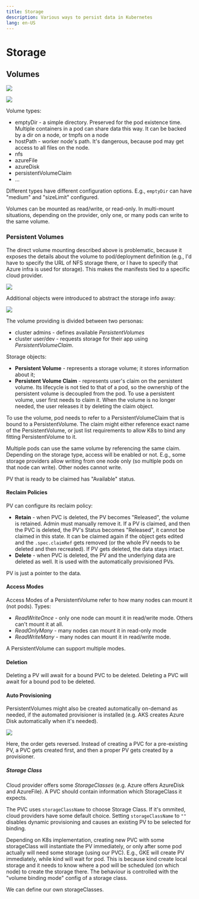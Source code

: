 ```yaml
---
title: Storage
description: Various ways to persist data in Kubernetes
lang: en-US
---
```


# Storage

## Volumes

![](https://i.imgur.com/nPKhzLL.png)

![](https://i.imgur.com/qMFmqlN.png)

Volume types:

- emptyDir - a simple directory. Preserved for the pod existence time. Multiple
  containers in a pod can share data this way. It can be backed by a dir on a
  node, or tmpfs on a node
- hostPath - worker node's path. It's dangerous, because pod may get access to
  all files on the node.
- nfs
- azureFile
- azureDisk
- persistentVolumeClaim
- ...

Different types have different configuration options. E.g., `emptyDir` can have
"medium" and "sizeLimit" configured.

Volumes can be mounted as read/write, or read-only. In multi-mount situations,
depending on the provider, only one, or many pods can write to the same volume.

### Persistent Volumes

The direct volume mounting described above is problematic, because it exposes
the details about the volume to pod/deployment definition (e.g., I'd have to
specify the URL of NFS storage there, or I have to specify that Azure infra is
used for storage). This makes the manifests tied to a specific cloud provider.

![](https://i.imgur.com/tH4mCzX.png)

Additional objects were introduced to abstract the storage info away:

![](https://i.imgur.com/vN89M9j.png)

The volume providing is divided between two personas:

- cluster admins - defines available *PersistentVolumes*
- cluster user/dev - requests storage for their app using
  *PersistentVolumeClaim*.

Storage objects:

- **Persistent Volume** - represents a storage volume; it stores information
  about it;
- **Persistent Volume Claim** - represents user's claim on the persistent
  volume. Its lifecycle is not tied to that of a pod, so the ownership of the
  persistent volume is decoupled from the pod. To use a persistent volume, user
  first needs to claim it. When the volume is no longer needed, the user
  releases it by deleting the claim object.

To use the volume, pod needs to refer to a PersistentVolumeClaim that is bound
to a PersistentVolume. The claim might either reference exact name of the
PersistentVolume, or just list requirements to allow K8s to bind any fitting
PersistentVolume to it.

Multiple pods can use the same volume by referencing the same claim. Depending
on the storage type, access will be enabled or not. E.g., some storage providers
allow writing from one node only (so multiple pods on that node can write). Other
nodes cannot write.

PV that is ready to be claimed has "Available" status.

#### Reclaim Policies

PV can configure its reclaim policy:

- **Retain** - when PVC is deleted, the PV becomes "Released", the volume is
  retained. Admin must manually remove it. If a PV is claimed, and then the PVC
  is deleted, the PV's Status becomes "Released", it cannot be claimed in this
  state. It can be claimed again if the object gets edited and the
  `.spec.claimRef` gets removed (or the whole PV needs to be deleted and then
  recreated). If PV gets deleted, the data stays intact.
- **Delete** - when PVC is deleted, the PV and the underlying data are deleted
  as well. It is used with the automatically provisioned PVs.

PV is just a pointer to the data.

#### Access Modes

Access Modes of a PersistentVolume refer to how many nodes can mount it (not
pods). Types:

- *ReadWriteOnce* - only one node can mount it in read/write mode. Others can't
  mount it at all.
- *ReadOnlyMany* - many nodes can mount it in read-only mode
- *ReadWriteMany* - many nodes can mount it in read/write mode.

A PersistentVolume can support multiple modes.

#### Deletion

Deleting a PV will await for a bound PVC to be deleted. Deleting a PVC will
await for a bound pod to be deleted.

#### Auto Provisioning

PersistentVolumes might also be created automatically on-demand as needed, if
the automated provisioner is installed (e.g. AKS creates Azure Disk
automatically when it's needed).

![](https://i.imgur.com/UT7ZnCU.png)

Here, the order gets reversed. Instead of creating a PVC for a pre-existing PV,
a PVC gets created first, and then a proper PV gets created by a provisioner.

##### Storage Class

Cloud provider offers some *StorageClasses* (e.g. Azure offers AzureDisk and
AzureFile). A PVC should contain information which StorageClass it expects.

The PVC uses `storageClassName` to choose Storage Class. If it's ommited, cloud
providers have some default choice. Setting `storageClassName` to `""` disables
dynamic provisioning and causes an existing PV to be selected for binding.

Depending on K8s implementation, creating new PVC with some storageClass will
instantiate the PV immediately, or only after some pod actually will need some
storage (using our PVC). E.g., GKE will create PV immediately, while kind will
wait for pod. This is because kind create local storage and it needs to know
where a pod will be scheduled (on which node) to create the storage there. The
behaviour is controlled with the "volume binding mode" config of a storage
class.

We can define our own storageClasses.
